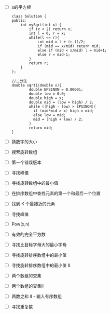 - [ ] x的平方根
        
      class Solution {
      public:
          int mySqrt(int x) {
              if (x < 2) return x;
              int l = 0, r = x;
              while(l <= r){
                  int mid = l + (r-l)/2;
                  if (mid == x/mid) return mid;
                  else if (mid < x/mid) l = mid+1;
                  else r = mid-1;
              }
              return r;
          }
      };

      //二分法 
      double sqrt1(double x){
              double EPSINON = 0.00001;
              double low = 0.0;
              double high = x;
              double mid = (low + high) / 2;
              while ((high - low) > EPSINON){
                if (mid*mid > x) high = mid;
                else low = mid;
                mid = (high + low) / 2;
              }
              return mid;
      }

     
      
- [ ] 猜数字的大小
- [ ] 搜索旋转数组
- [ ] 第一个错误版本
- [ ] 寻找峰值
- [ ] 寻找旋转数组中的最小值
- [ ] 在排序数组中查找元素的第一个和最后一个位置
- [ ] 找到 K 个最接近的元素
- [ ] 寻找峰值
- [ ] Pow(x,n)
- [ ] 有效的完全平方数
- [ ] 寻找比目标字母大的最小字母
- [ ] 寻找旋转排序数组中的最小值
- [ ] 寻找旋转排序数组中的最小值 II
- [ ] 两个数组的交集
- [ ] 两个数组的交集II
- [ ] 两数之和 II - 输入有序数组
- [ ] 寻找重复数
